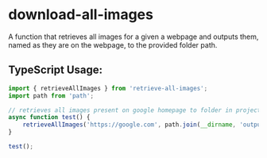 # download-all-images

A function that retrieves all images for a given a webpage and outputs them, named as they are on the webpage, to the provided folder path.

## TypeScript Usage:

```typescript
import { retrieveAllImages } from 'retrieve-all-images';
import path from 'path';

// retrieves all images present on google homepage to folder in project route output-images/
async function test() {
    retrieveAllImages('https://google.com', path.join(__dirname, 'output-images'));
}

test();
```


